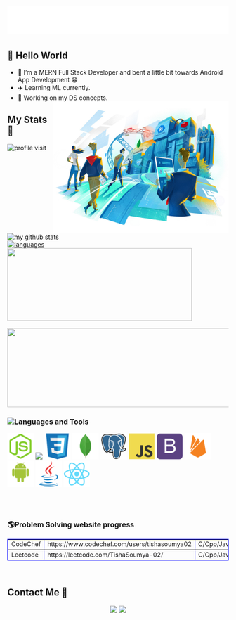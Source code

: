 <h1 align="center">
  <img src="https://raw.githubusercontent.com/Tishasoumya-02/Tishasoumya-02/main/name.svg" alt="Tisha Soumya" />
</h1>


## 👋 Hello World

- 🔭 I’m a MERN Full Stack Developer and bent a little bit towards Android App Development 😁
- ✈️ Learning ML currently.  
- 🌱 Working on my DS concepts.
<img src="https://raw.githubusercontent.com/Tishasoumya-02/Tishasoumya-02/main/pic.jpg" align="right" height="300"><br>

## My Stats :thought_balloon:
![profile visit](https://komarev.com/ghpvc/?username=Tishasoumya-02) 
<p  align="left">
<a href="https://github.com/AVS1508">
  <img src="https://github-readme-stats.vercel.app/api?username=Tishasoumya-02&show_icons=true&theme=buefy" alt="my github stats" width="420"/><br>
  <img src="https://github-readme-stats.vercel.app/api/top-langs/?username=Tishasoumya-02&layout=compact&theme=buefy" alt="languages" height="165">
</a>
<img src="https://github-readme-streak-stats.herokuapp.com/?user=Tishasoumya-02" width="420" height="165">   
</p>

<img src ="https://activity-graph.herokuapp.com/graph?username=Tishasoumya-02&bg_color=ffffff&color=0400ff&line=0400ff&point=03d3d&area=true&hide_border=true" width="920" height="180" align="center" >
  


<h3 align="left"><img src="https://media.giphy.com/media/WUlplcMpOCEmTGBtBW/giphy.gif" width="50">Languages and Tools</h3> 
<p align="left">
<img src="https://raw.githubusercontent.com/devicons/devicon/9f4f5cdb393299a81125eb5127929ea7bfe42889/icons/nodejs/nodejs-original.svg" height="auto" width="60px">
<img src="https://www.pngfind.com/pngs/m/136-1363736_express-js-icon-png-transparent-png.png" height="auto" width="40px">
  <img src="https://raw.githubusercontent.com/devicons/devicon/9f4f5cdb393299a81125eb5127929ea7bfe42889/icons/css3/css3-original.svg" height="auto" width="60px">
  <img src="https://raw.githubusercontent.com/devicons/devicon/9f4f5cdb393299a81125eb5127929ea7bfe42889/icons/mongodb/mongodb-original.svg" height="auto" width="60px">
  <img src="https://raw.githubusercontent.com/devicons/devicon/9f4f5cdb393299a81125eb5127929ea7bfe42889/icons/postgresql/postgresql-original.svg" height="auto" width="60px">
  <img src="https://raw.githubusercontent.com/devicons/devicon/9f4f5cdb393299a81125eb5127929ea7bfe42889/icons/javascript/javascript-original.svg" height="auto" width="60px">
   <img src="https://raw.githubusercontent.com/devicons/devicon/9f4f5cdb393299a81125eb5127929ea7bfe42889/icons/bootstrap/bootstrap-plain.svg" height="auto" width="60px">
   <img src="https://raw.githubusercontent.com/devicons/devicon/9f4f5cdb393299a81125eb5127929ea7bfe42889/icons/firebase/firebase-plain.svg" height="auto" width="60px">
   <img src="https://raw.githubusercontent.com/devicons/devicon/9f4f5cdb393299a81125eb5127929ea7bfe42889/icons/android/android-original-wordmark.svg" height="auto" width="60px">
   <img src="https://raw.githubusercontent.com/devicons/devicon/9f4f5cdb393299a81125eb5127929ea7bfe42889/icons/java/java-original.svg" height="auto" width="60px">
       <img src="https://raw.githubusercontent.com/devicons/devicon/9f4f5cdb393299a81125eb5127929ea7bfe42889/icons/react/react-original.svg" height="auto" width="60px">
</p>
<br><br>

### 🌎Problem Solving website progress
<!-- start problem solving -->
<table border = "1" bordercolor = "blue">
   <tr>
    <td>CodeChef</td>
    <td>https://www.codechef.com/users/tishasoumya02</td>
    <td>C/Cpp/Java</td>
  </tr>  
   
   <tr>
    <td>Leetcode</td>
    <td>https://leetcode.com/TishaSoumya-02/</td>
    <td>C/Cpp/Java</td>
  </tr>  
</table>
<br />

## Contact Me  :maple_leaf:

<p align="center">
<a href="https://www.linkedin.com/in/tisha-soumya-380290204"><img src="https://img.shields.io/badge/-Tisha%20Soumya-0077B5?style=flat-square&logo=Linkedin&logoColor=white"/></a>
<a href="mailto:tishasoumya@gamil.com"><img src="https://img.shields.io/badge/-tishasoumya@gamil.com-D14836?style=flat-square&logo=Gmail&logoColor=white"/></a>

